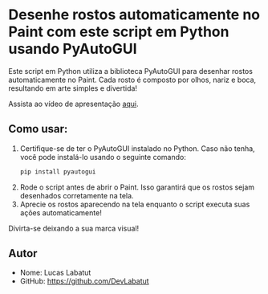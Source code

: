 # Desenhe rostos automaticamente no Paint com este script em Python usando PyAutoGUI

Este script em Python utiliza a biblioteca PyAutoGUI para desenhar rostos automaticamente no Paint. Cada rosto é composto por olhos, nariz e boca, resultando em arte simples e divertida!

Assista ao vídeo de apresentação [aqui](./videos/21-01-2024.mkv).

## Como usar:
1. Certifique-se de ter o PyAutoGUI instalado no Python. Caso não tenha, você pode instalá-lo usando o seguinte comando:
    ```bash
    pip install pyautogui
    ```
2. Rode o script antes de abrir o Paint. Isso garantirá que os rostos sejam desenhados corretamente na tela.
3. Aprecie os rostos aparecendo na tela enquanto o script executa suas ações automaticamente!

Divirta-se deixando a sua marca visual!

## Autor

- Nome: Lucas Labatut
- GitHub: https://github.com/DevLabatut
